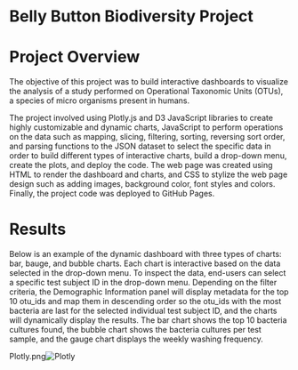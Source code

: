 # Belly Button Biodiversity Project

# Project Overview
The objective of this project was to build interactive dashboards to visualize the analysis of a study performed on Operational Taxonomic Units (OTUs), a species of micro organisms present in humans.

The project involved using Plotly.js and D3 JavaScript libraries to create highly customizable and dynamic charts, JavaScript to perform operations on the data such as mapping, slicing, filtering, sorting, reversing sort order, and parsing functions to the JSON dataset to select the specific data in order to build different types of interactive charts, build a drop-down menu, create the plots, and deploy the code. The web page was created using HTML to render the dashboard and charts, and CSS to stylize the web page design such as adding images, background color, font styles and colors. Finally, the project code was deployed to GitHub Pages.

# Results

Below is an example of the dynamic dashboard with three types of charts: bar, bauge, and bubble charts. Each chart is interactive based on the data selected in the drop-down menu. To inspect the data, end-users can select a specific test subject ID in the drop-down menu. Depending on the filter criteria, the Demographic Information panel will display metadata for the top 10 otu_ids and map them in descending order so the otu_ids with the most bacteria are last for the selected individual test subject ID, and the charts will dynamically display the results. The bar chart shows the top 10 bacteria cultures found, the bubble chart shows the bacteria cultures per test sample, and the gauge chart displays the weekly washing frequency.


Plotly.png![Plotly](https://user-images.githubusercontent.com/80140082/120938091-100c5500-c6c6-11eb-8012-625b983594b4.png)
